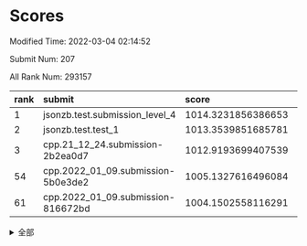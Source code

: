 # Scores

Modified Time: 2022-03-04 02:14:52

Submit Num: 207

All Rank Num: 293157

| rank |               submit               |       score        |       sigma        | pk_num |
| :--- | :--------------------------------- | :----------------- | :----------------- | :----- |
| 1    | jsonzb.test.submission_level_4     | 1014.3231856386653 | 0.839310449222195  | 5662   |
| 2    | jsonzb.test.test_1                 | 1013.3539851685781 | 0.7981174818798313 | 5662   |
| 3    | cpp.21_12_24.submission-2b2ea0d7   | 1012.9193699407539 | 0.775062146779996  | 5666   |
| 54   | cpp.2022_01_09.submission-5b0e3de2 | 1005.1327616496084 | 0.7177070811897344 | 5666   |
| 61   | cpp.2022_01_09.submission-816672bd | 1004.1502558116291 | 0.700415629235939  | 5663   |


<details>
<summary>全部</summary>

| rank |                 submit                 |       score        |       sigma        | pk_num |
| :--- | :------------------------------------- | :----------------- | :----------------- | :----- |
| 1    | jsonzb.test.submission_level_4         | 1014.3231856386653 | 0.839310449222195  | 5662   |
| 2    | jsonzb.test.test_1                     | 1013.3539851685781 | 0.7981174818798313 | 5662   |
| 3    | cpp.21_12_24.submission-2b2ea0d7       | 1012.9193699407539 | 0.775062146779996  | 5666   |
| 4    | gobigger.level_3.submission_level_3_29 | 1011.5598878574947 | 0.7663456571462388 | 5668   |
| 5    | gobigger.level_3.submission_level_3_42 | 1011.293302808613  | 0.7504292397258246 | 5666   |
| 6    | gobigger.level_3.submission_level_3_38 | 1011.2550297201446 | 0.7554594977332483 | 5668   |
| 7    | gobigger.level_3.submission_level_3_47 | 1011.1358057218506 | 0.7563329438915607 | 5664   |
| 8    | gobigger.level_3.submission_level_3_3  | 1011.0236652379109 | 0.7649054801344599 | 5665   |
| 9    | gobigger.level_3.submission_level_3_49 | 1011.0044625868551 | 0.7569586109952453 | 5663   |
| 10   | gobigger.level_3.submission_level_3_30 | 1010.9327027788948 | 0.7652812715312016 | 5664   |
| 11   | gobigger.level_3.submission_level_3_35 | 1010.898073093414  | 0.7807546786623875 | 5662   |
| 12   | gobigger.level_3.submission_level_3_14 | 1010.7306280410024 | 0.7518872052988218 | 5668   |
| 13   | gobigger.level_3.submission_level_3_4  | 1010.615118309415  | 0.7513937641040097 | 5664   |
| 14   | gobigger.level_3.submission_level_3_2  | 1010.5879771145272 | 0.7702072949992628 | 5667   |
| 15   | gobigger.level_3.submission_level_3_16 | 1010.5230479640792 | 0.750271400096028  | 5662   |
| 16   | gobigger.level_3.submission_level_3_27 | 1010.488651748323  | 0.7579461767688892 | 5666   |
| 17   | gobigger.level_3.submission_level_3_40 | 1010.464616367799  | 0.7888003224239812 | 5667   |
| 18   | gobigger.level_3.submission_level_3_8  | 1010.4449427611661 | 0.7565100514442731 | 5668   |
| 19   | gobigger.level_3.submission_level_3_18 | 1010.3987148994573 | 0.7482197702989466 | 5663   |
| 20   | gobigger.level_3.submission_level_3_10 | 1010.3331437015257 | 0.7710621200224717 | 5669   |
| 21   | gobigger.level_3.submission_level_3_6  | 1010.2836679860168 | 0.7506995648438003 | 5666   |
| 22   | gobigger.level_3.submission_level_3_41 | 1010.2806943305446 | 0.7597858508544073 | 5658   |
| 23   | gobigger.level_3.submission_level_3_0  | 1010.2578634640922 | 0.7645851904500138 | 5664   |
| 24   | gobigger.level_3.submission_level_3_12 | 1010.2240750477426 | 0.7691292598757461 | 5664   |
| 25   | gobigger.level_3.submission_level_3_9  | 1010.2156009119673 | 0.7750382160233357 | 5670   |
| 26   | gobigger.level_3.submission_level_3_31 | 1010.1511820967243 | 0.7641698096353382 | 5669   |
| 27   | gobigger.level_3.submission_level_3_15 | 1010.134020763042  | 0.7520775230097352 | 5656   |
| 28   | gobigger.level_3.submission_level_3_11 | 1010.1327817905507 | 0.7762485749328774 | 5665   |
| 29   | gobigger.level_3.submission_level_3_17 | 1010.0163921078707 | 0.7510328267722928 | 5663   |
| 30   | gobigger.level_3.submission_level_3_28 | 1009.9979695130469 | 0.7521233049334655 | 5665   |
| 31   | gobigger.level_3.submission_level_3_36 | 1009.9773106495223 | 0.7608239368389667 | 5664   |
| 32   | gobigger.level_3.submission_level_3_19 | 1009.9131375555982 | 0.7589514290240097 | 5662   |
| 33   | gobigger.level_3.submission_level_3_46 | 1009.9113538915526 | 0.775478149110411  | 5669   |
| 34   | gobigger.level_3.submission_level_3_7  | 1009.9005946199127 | 0.7521641149136624 | 5669   |
| 35   | gobigger.level_3.submission_level_3_39 | 1009.8246338151021 | 0.7641256005556387 | 5665   |
| 36   | gobigger.level_3.submission_level_3_26 | 1009.7053195650693 | 0.7529314178191319 | 5664   |
| 37   | gobigger.level_3.submission_level_3_5  | 1009.6577948220265 | 0.7510242134284172 | 5664   |
| 38   | gobigger.level_3.submission_level_3_20 | 1009.6576244203142 | 0.749291057176303  | 5668   |
| 39   | gobigger.level_3.submission_level_3_43 | 1009.5501584772549 | 0.7610621140570676 | 5666   |
| 40   | gobigger.level_3.submission_level_3_44 | 1009.5475300138883 | 0.7472867454120562 | 5665   |
| 41   | gobigger.level_3.submission_level_3_25 | 1009.523617590819  | 0.7608959375259438 | 5665   |
| 42   | gobigger.level_3.submission_level_3_32 | 1009.5015480397703 | 0.7520273604440415 | 5669   |
| 43   | gobigger.level_3.submission_level_3_45 | 1009.4770378498395 | 0.7635497399172498 | 5663   |
| 44   | gobigger.level_3.submission_level_3_13 | 1009.434720219952  | 0.7535307449419054 | 5660   |
| 45   | gobigger.level_3.submission_level_3_34 | 1009.4139568903769 | 0.7458598554847721 | 5666   |
| 46   | gobigger.level_3.submission_level_3_37 | 1009.3906669973819 | 0.7454727378595986 | 5666   |
| 47   | gobigger.level_3.submission_level_3_1  | 1009.3586050499583 | 0.7695734058682253 | 5658   |
| 48   | gobigger.level_3.submission_level_3_48 | 1009.3293962259553 | 0.7536325305539852 | 5666   |
| 49   | gobigger.level_3.submission_level_3_24 | 1009.3058105258395 | 0.7567024666359667 | 5666   |
| 50   | gobigger.level_3.submission_level_3_22 | 1009.2953155841427 | 0.7509911246856517 | 5664   |
| 51   | gobigger.level_3.submission_level_3_33 | 1009.0945892560646 | 0.7608382090726212 | 5667   |
| 52   | gobigger.level_3.submission_level_3_21 | 1008.7376330716676 | 0.7614186334156868 | 5661   |
| 53   | gobigger.level_3.submission_level_3_23 | 1008.2412265008675 | 0.765189434818434  | 5669   |
| 54   | cpp.2022_01_09.submission-5b0e3de2     | 1005.1327616496084 | 0.7177070811897344 | 5666   |
| 55   | gobigger.level_1.submission_level_1_3  | 1004.8021652084032 | 0.7312677048892788 | 5664   |
| 56   | gobigger.level_1.submission_level_1_4  | 1004.4034203951222 | 0.724924889025389  | 5663   |
| 57   | gobigger.level_1.submission_level_1_27 | 1004.3325899807231 | 0.7169142450094217 | 5664   |
| 58   | gobigger.level_1.submission_level_1_24 | 1004.3167156619401 | 0.7195226781365439 | 5667   |
| 59   | gobigger.level_1.submission_level_1_16 | 1004.2777860177162 | 0.7150529237607285 | 5668   |
| 60   | gobigger.level_1.submission_level_1_38 | 1004.2393185697744 | 0.7172237745522636 | 5671   |
| 61   | cpp.2022_01_09.submission-816672bd     | 1004.1502558116291 | 0.700415629235939  | 5663   |
| 62   | gobigger.level_1.submission_level_1_12 | 1004.1122902986214 | 0.7310161634830562 | 5660   |
| 63   | gobigger.level_1.submission_level_1_49 | 1004.0583567879265 | 0.7167897214392067 | 5664   |
| 64   | gobigger.level_1.submission_level_1_11 | 1003.9580018861382 | 0.7296718533245127 | 5664   |
| 65   | gobigger.level_1.submission_level_1_8  | 1003.9357702795501 | 0.7203832099486046 | 5669   |
| 66   | gobigger.level_1.submission_level_1_34 | 1003.910181353838  | 0.7155083680578682 | 5664   |
| 67   | gobigger.level_1.submission_level_1_41 | 1003.716877282814  | 0.7205623626933126 | 5669   |
| 68   | gobigger.level_1.submission_level_1_39 | 1003.7086348337909 | 0.7308353424402286 | 5665   |
| 69   | gobigger.level_1.submission_level_1_9  | 1003.6983525203591 | 0.7134296791318517 | 5666   |
| 70   | gobigger.level_1.submission_level_1_22 | 1003.6714784346327 | 0.7176185172538972 | 5664   |
| 71   | gobigger.level_1.submission_level_1_13 | 1003.6394740517676 | 0.7076331197812609 | 5667   |
| 72   | gobigger.level_1.submission_level_1_18 | 1003.6339754297438 | 0.733799713519317  | 5663   |
| 73   | gobigger.level_1.submission_level_1_19 | 1003.5786152030689 | 0.7256032612198275 | 5670   |
| 74   | gobigger.level_1.submission_level_1_29 | 1003.5185921140315 | 0.7130326504021274 | 5664   |
| 75   | gobigger.level_1.submission_level_1_6  | 1003.5177042486633 | 0.708462900271546  | 5665   |
| 76   | gobigger.level_1.submission_level_1_40 | 1003.4884779806492 | 0.7371660758570981 | 5668   |
| 77   | gobigger.level_1.submission_level_1_47 | 1003.4236849373511 | 0.7213480365428917 | 5666   |
| 78   | gobigger.level_1.submission_level_1_31 | 1003.4163560692588 | 0.7254756632056285 | 5663   |
| 79   | gobigger.level_1.submission_level_1_20 | 1003.3663949083724 | 0.7226989549220143 | 5669   |
| 80   | gobigger.level_1.submission_level_1_26 | 1003.3496601498621 | 0.7086805802581311 | 5669   |
| 81   | gobigger.level_1.submission_level_1_0  | 1003.2118044881701 | 0.7141173776643994 | 5663   |
| 82   | gobigger.level_1.submission_level_1_21 | 1003.194249068893  | 0.7248575528004639 | 5668   |
| 83   | gobigger.level_1.submission_level_1_7  | 1003.1086697036206 | 0.7165072987653668 | 5662   |
| 84   | gobigger.level_1.submission_level_1_32 | 1003.104329960074  | 0.7144223905040474 | 5662   |
| 85   | gobigger.level_1.submission_level_1_5  | 1003.0521329141881 | 0.7277282347395316 | 5665   |
| 86   | gobigger.level_1.submission_level_1_25 | 1003.0333581834665 | 0.7212744656033768 | 5659   |
| 87   | gobigger.level_1.submission_level_1_17 | 1003.0201014368779 | 0.7230300764924429 | 5660   |
| 88   | gobigger.level_1.submission_level_1_45 | 1002.9636836096597 | 0.7180855954164895 | 5658   |
| 89   | gobigger.level_1.submission_level_1_23 | 1002.9245274347718 | 0.7079114439838791 | 5660   |
| 90   | gobigger.level_1.submission_level_1_42 | 1002.9200868182172 | 0.7286654684545817 | 5664   |
| 91   | gobigger.level_1.submission_level_1_15 | 1002.8923109879588 | 0.7135215082451167 | 5665   |
| 92   | gobigger.level_1.submission_level_1_35 | 1002.8801951315862 | 0.7051111173555206 | 5660   |
| 93   | gobigger.level_1.submission_level_1_28 | 1002.8713466343605 | 0.7187117048971389 | 5664   |
| 94   | gobigger.level_1.submission_level_1_10 | 1002.8514809605065 | 0.7201914747370901 | 5665   |
| 95   | gobigger.level_1.submission_level_1_2  | 1002.8160860210729 | 0.7126115272734017 | 5667   |
| 96   | gobigger.level_1.submission_level_1_43 | 1002.8156838553194 | 0.7245259119373564 | 5666   |
| 97   | gobigger.level_1.submission_level_1_33 | 1002.8036785582987 | 0.7203898088582813 | 5662   |
| 98   | gobigger.level_1.submission_level_1_37 | 1002.6970892005762 | 0.7106032964069866 | 5666   |
| 99   | gobigger.level_1.submission_level_1_1  | 1002.5883529165521 | 0.7203293406073026 | 5663   |
| 100  | gobigger.level_1.submission_level_1_46 | 1002.4967053492597 | 0.7182117287083399 | 5664   |
| 101  | gobigger.level_1.submission_level_1_36 | 1002.4778421535375 | 0.7058066888346807 | 5664   |
| 102  | gobigger.level_1.submission_level_1_14 | 1002.3170867094084 | 0.7239631685058504 | 5656   |
| 103  | gobigger.level_1.submission_level_1_44 | 1002.1430120881893 | 0.7073090677907277 | 5671   |
| 104  | gobigger.level_1.submission_level_1_48 | 1001.6365095163331 | 0.7109800424965794 | 5671   |
| 105  | gobigger.level_1.submission_level_1_30 | 1001.5273691370686 | 0.7195504114407566 | 5660   |
| 106  | gobigger.random.submission_random_28   | 997.6263023654651  | 0.7114606723338316 | 5658   |
| 107  | gobigger.random.submission_random_32   | 997.5262575959678  | 0.7047987611109312 | 5670   |
| 108  | gobigger.random.submission_random_5    | 997.3394449003947  | 0.7167096332684303 | 5669   |
| 109  | gobigger.random.submission_random_41   | 997.1994499988647  | 0.7166605944728508 | 5660   |
| 110  | gobigger.random.submission_random_27   | 996.9571953915615  | 0.7145804602827817 | 5664   |
| 111  | gobigger.random.submission_random_36   | 996.9264259617654  | 0.7105589259237017 | 5671   |
| 112  | gobigger.random.submission_random_37   | 996.8947119925826  | 0.7093677604843246 | 5667   |
| 113  | gobigger.random.submission_random_9    | 996.7863537744354  | 0.7096914959066527 | 5660   |
| 114  | gobigger.random.submission_random_13   | 996.6537018772447  | 0.712598865443322  | 5665   |
| 115  | gobigger.random.submission_random_49   | 996.6312937681689  | 0.6969501072024985 | 5666   |
| 116  | gobigger.random.submission_random_15   | 996.5828125794739  | 0.7151602514258641 | 5668   |
| 117  | gobigger.random.submission_random_38   | 996.5118248335295  | 0.7200123947141308 | 5662   |
| 118  | gobigger.random.submission_random_43   | 996.5039343324792  | 0.7096431997338607 | 5668   |
| 119  | gobigger.random.submission_random_17   | 996.3748820190791  | 0.7050056292810232 | 5667   |
| 120  | gobigger.random.submission_random_4    | 996.3550748740857  | 0.7055225858018789 | 5666   |
| 121  | gobigger.random.submission_random_26   | 996.3288831500348  | 0.7022638569545808 | 5666   |
| 122  | gobigger.random.submission_random_39   | 996.3060804258366  | 0.716079058111286  | 5668   |
| 123  | gobigger.random.submission_random_30   | 996.2071561663986  | 0.7073502799677195 | 5665   |
| 124  | gobigger.random.submission_random_33   | 996.198526675089   | 0.7208797040195738 | 5671   |
| 125  | gobigger.random.submission_random_3    | 996.1937988515518  | 0.7080289144206683 | 5666   |
| 126  | gobigger.random.submission_random_20   | 996.1546955235227  | 0.7158799969030646 | 5671   |
| 127  | gobigger.random.submission_random_8    | 996.1281815912245  | 0.708287751574755  | 5667   |
| 128  | gobigger.random.submission_random_10   | 996.1211902084212  | 0.7145363316723173 | 5667   |
| 129  | gobigger.random.submission_random_35   | 995.9995225828494  | 0.7268609855997468 | 5667   |
| 130  | gobigger.random.submission_random_1    | 995.9302438111309  | 0.7098470476294678 | 5663   |
| 131  | gobigger.random.submission_random_19   | 995.8847049154797  | 0.7044687207865189 | 5662   |
| 132  | gobigger.random.submission_random_11   | 995.7651977178953  | 0.7112586451328952 | 5659   |
| 133  | gobigger.random.submission_random_7    | 995.7448460565856  | 0.7121714500337593 | 5666   |
| 134  | gobigger.random.submission_random_21   | 995.6712835218505  | 0.7191522597483296 | 5665   |
| 135  | gobigger.random.submission_random_42   | 995.638147845757   | 0.7028564011214354 | 5670   |
| 136  | gobigger.random.submission_random_48   | 995.6032944436936  | 0.73547642972009   | 5664   |
| 137  | gobigger.random.submission_random_34   | 995.5888832560113  | 0.7252149756401561 | 5668   |
| 138  | gobigger.random.submission_random_16   | 995.5197052090722  | 0.7122364746641858 | 5665   |
| 139  | gobigger.random.submission_random_14   | 995.4891896142528  | 0.7069736869050545 | 5660   |
| 140  | gobigger.random.submission_random_31   | 995.4860397735823  | 0.7193210828403391 | 5669   |
| 141  | gobigger.random.submission_random_25   | 995.4662080111591  | 0.6932836547771162 | 5664   |
| 142  | gobigger.random.submission_random_44   | 995.444283816417   | 0.7095326140128133 | 5667   |
| 143  | gobigger.random.submission_random_40   | 995.4409115721745  | 0.7199174973388001 | 5662   |
| 144  | gobigger.random.submission_random_12   | 995.4001054441669  | 0.706606568536573  | 5661   |
| 145  | gobigger.random.submission_random_47   | 995.3879913175175  | 0.7077445201657092 | 5660   |
| 146  | gobigger.random.submission_random_18   | 995.2724235516966  | 0.7177360554228862 | 5664   |
| 147  | gobigger.random.submission_random_24   | 995.2351581992577  | 0.7147211413364701 | 5664   |
| 148  | gobigger.random.submission_random_6    | 995.214522729325   | 0.7296708755636871 | 5662   |
| 149  | gobigger.random.submission_random_22   | 995.1307439154629  | 0.7487039320368789 | 5671   |
| 150  | gobigger.random.submission_random_45   | 995.0432602327052  | 0.7230609899761676 | 5666   |
| 151  | gobigger.random.submission_random_23   | 995.0385266784152  | 0.7126847451053346 | 5667   |
| 152  | gobigger.random.submission_random_46   | 995.0047254936678  | 0.7038123604639177 | 5662   |
| 153  | gobigger.random.submission_random_2    | 994.6764643804926  | 0.7167063681963375 | 5663   |
| 154  | gobigger.random.submission_random_29   | 994.254365617735   | 0.7256651472501938 | 5663   |
| 155  | gobigger.random.submission_random_0    | 994.2381852835284  | 0.7161985683709454 | 5664   |
| 156  | gobigger.level_2.submission_level_2_17 | 994.1729836826298  | 0.7303839355101026 | 5664   |
| 157  | gobigger.level_2.submission_level_2_19 | 993.8516315548059  | 0.7287569658113509 | 5663   |
| 158  | gobigger.level_2.submission_level_2_31 | 993.7560940778537  | 0.7408470723079941 | 5670   |
| 159  | gobigger.level_2.submission_level_2_37 | 993.4888871532628  | 0.7355051177441738 | 5668   |
| 160  | gobigger.level_2.submission_level_2_30 | 993.410704352125   | 0.7515368598991118 | 5662   |
| 161  | gobigger.level_2.submission_level_2_21 | 993.2963577298779  | 0.7349287113076113 | 5666   |
| 162  | gobigger.level_2.submission_level_2_25 | 993.218472445716   | 0.7258039023114576 | 5665   |
| 163  | gobigger.level_2.submission_level_2_29 | 993.1804239935136  | 0.7357295760581228 | 5668   |
| 164  | gobigger.level_2.submission_level_2_24 | 993.1411803015671  | 0.7409031068749293 | 5670   |
| 165  | gobigger.level_2.submission_level_2_0  | 993.1167349843525  | 0.7459071758324813 | 5666   |
| 166  | gobigger.level_2.submission_level_2_38 | 993.0395881400269  | 0.7297146643494676 | 5664   |
| 167  | gobigger.level_2.submission_level_2_13 | 992.8499460152011  | 0.7376892828166057 | 5661   |
| 168  | gobigger.level_2.submission_level_2_45 | 992.7962390035896  | 0.7293560830539518 | 5663   |
| 169  | gobigger.level_2.submission_level_2_35 | 992.7817076226343  | 0.7323964950168078 | 5666   |
| 170  | gobigger.level_2.submission_level_2_48 | 992.6670065251408  | 0.7388543177355282 | 5668   |
| 171  | gobigger.level_2.submission_level_2_18 | 992.5216660461164  | 0.7349513137082112 | 5667   |
| 172  | gobigger.level_2.submission_level_2_32 | 992.4172600244282  | 0.7477848803677362 | 5667   |
| 173  | gobigger.level_2.submission_level_2_15 | 992.4022563572724  | 0.7353612331976407 | 5657   |
| 174  | gobigger.level_2.submission_level_2_40 | 992.388235822138   | 0.7437343051618316 | 5668   |
| 175  | gobigger.level_2.submission_level_2_28 | 992.3661386442255  | 0.7436248485817384 | 5662   |
| 176  | gobigger.level_2.submission_level_2_36 | 992.2546286584869  | 0.7385273988445766 | 5663   |
| 177  | gobigger.level_2.submission_level_2_11 | 992.1292828368815  | 0.7609460947819263 | 5665   |
| 178  | gobigger.level_2.submission_level_2_41 | 992.022947099332   | 0.7414161353614585 | 5667   |
| 179  | gobigger.level_2.submission_level_2_12 | 991.8494135316068  | 0.7365247721772205 | 5666   |
| 180  | gobigger.level_2.submission_level_2_23 | 991.7759945802833  | 0.7421569405870646 | 5671   |
| 181  | gobigger.level_2.submission_level_2_1  | 991.7604055166847  | 0.7506933683734224 | 5664   |
| 182  | gobigger.level_2.submission_level_2_4  | 991.7123075069582  | 0.7499072893631727 | 5664   |
| 183  | gobigger.level_2.submission_level_2_39 | 991.7035839659012  | 0.7642469767970552 | 5664   |
| 184  | gobigger.level_2.submission_level_2_33 | 991.6242475526574  | 0.7295844835044145 | 5664   |
| 185  | gobigger.level_2.submission_level_2_22 | 991.5391666395367  | 0.7611749303455583 | 5662   |
| 186  | gobigger.level_2.submission_level_2_16 | 991.4457387085064  | 0.7903508947482002 | 5664   |
| 187  | gobigger.level_2.submission_level_2_27 | 991.4444714636206  | 0.7527908843870416 | 5661   |
| 188  | gobigger.level_2.submission_level_2_44 | 991.4067285363909  | 0.765580393484419  | 5666   |
| 189  | gobigger.level_2.submission_level_2_2  | 991.3843978124108  | 0.7506511218646212 | 5665   |
| 190  | gobigger.level_2.submission_level_2_3  | 991.3307836212462  | 0.7623970763337998 | 5664   |
| 191  | gobigger.level_2.submission_level_2_26 | 991.3150915475787  | 0.7466240279026087 | 5668   |
| 192  | gobigger.level_2.submission_level_2_14 | 991.2831683700588  | 0.7658626468596669 | 5659   |
| 193  | gobigger.level_2.submission_level_2_34 | 991.1810783792231  | 0.7886280070972667 | 5664   |
| 194  | gobigger.level_2.submission_level_2_46 | 991.0964838943571  | 0.7379474143860079 | 5663   |
| 195  | gobigger.level_2.submission_level_2_47 | 991.0603494018927  | 0.7694107981558116 | 5669   |
| 196  | gobigger.level_2.submission_level_2_20 | 991.0469949483045  | 0.7771710523955782 | 5665   |
| 197  | gobigger.level_2.submission_level_2_9  | 991.0292646447315  | 0.7713696664293095 | 5663   |
| 198  | gobigger.level_2.submission_level_2_5  | 990.9659353706342  | 0.7733660671796917 | 5664   |
| 199  | gobigger.level_2.submission_level_2_43 | 990.8639073924589  | 0.7721596699216071 | 5664   |
| 200  | gobigger.level_2.submission_level_2_42 | 990.7326706917972  | 0.743214793413522  | 5659   |
| 201  | gobigger.level_2.submission_level_2_49 | 990.7244204952985  | 0.7554291528525763 | 5665   |
| 202  | gobigger.level_2.submission_level_2_8  | 990.6164459271423  | 0.7518138750640414 | 5670   |
| 203  | gobigger.level_2.submission_level_2_7  | 990.6027909350781  | 0.7630705503737957 | 5663   |
| 204  | gobigger.level_2.submission_level_2_6  | 990.3063842839424  | 0.7476993496920444 | 5659   |
| 205  | gobigger.level_2.submission_level_2_10 | 989.1595798789205  | 0.7996827760068296 | 5666   |
| 206  | gobigger.none.submission_none_0        | 978.3230260751432  | 1.259977029124938  | 5665   |
| 207  | gobigger.none.submission_none_1        | 975.753380900516   | 1.5016633848903072 | 5670   |

</details>